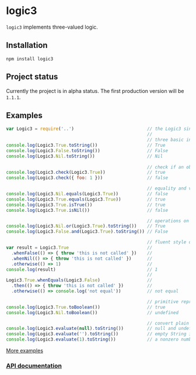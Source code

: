 logic3
======

`logic3` implements three-valued logic.

Installation
------------
`npm install logic3`

Project status
--------------
Currently the project is in alpha status. The first production version will be `1.1.1`.
 
Examples
--------
```js
var Logic3 = require('..')                            // the Logic3 singleton
                                                      //
                                                      // three basic instances of Logic3Val  
console.log(Logic3.True.toString())                   // True
console.log(Logic3.False.toString())                  // False
console.log(Logic3.Nil.toString())                    // Nil
 
                                                      // check if an object of Logic3Val type
console.log(Logic3.check(Logic3.True))                // true
console.log(Logic3.check({ foo: 1 }))                 // false

                                                      // equality and value test
console.log(Logic3.Nil.equals(Logic3.True))           // false
console.log(Logic3.True.equals(Logic3.True))          // true
console.log(Logic3.True.isTrue())                     // true
console.log(Logic3.True.isNil())                      // false

                                                      // operations on the Logic3Val type
console.log(Logic3.Nil.or(Logic3.True).toString())    // True
console.log(Logic3.False.and(Logic3.True).toString()) // False

                                                      // fluent style operations
var result = Logic3.True                              //
  .whenFalse(() => { throw 'this is not called' })    //
  .whenNil(() => { throw 'this is not called' })      //
  .otherwise(() => 1)                                 //
console.log(result)                                   // 1
                                                      //
Logic3.True.whenEquals(Logic3.False)                  //
  .then(() => { throw 'this is not called' })         //
  .otherwise(() => console.log('not equal'))          // not equal

                                                      // primitive representations
console.log(Logic3.True.toBoolean())                  // true 
console.log(Logic3.Nil.toBoolean())                   // undefined

                                                      // convert plain object to logical value
console.log(Logic3.evaluate(null).toString())         // null and undefined is converted to Nil
console.log(Logic3.evaluate('').toString())           // empty String is converted to False
console.log(Logic3.evaluate(1).toString())            // a nonzero number is converted to True

```
[More examples](https://github.com/hidega/logic3/blob/development/test/examples.js)

### [API documentation](https://htmlpreview.github.io/?https://github.com/hidega/logic3/blob/development/api-doc.html)


